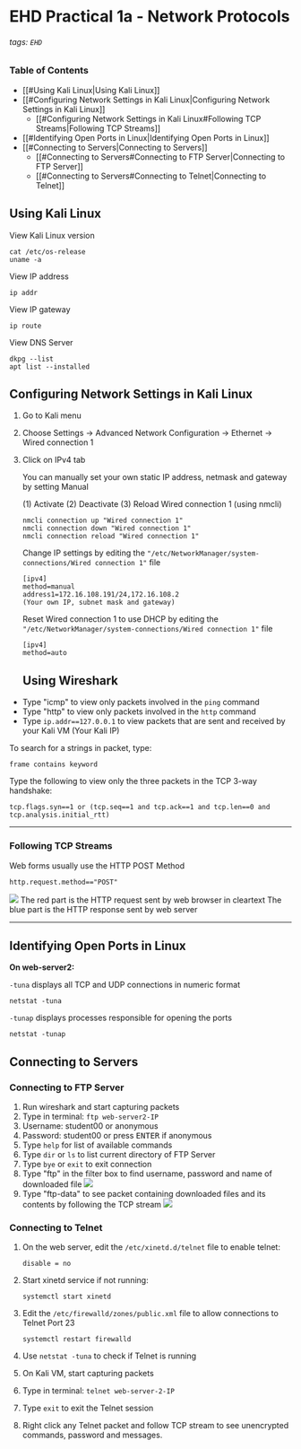 # EHD Practical 1a - Network Protocols

###### tags: `EHD`

### Table of Contents
- [[#Using Kali Linux|Using Kali Linux]]
- [[#Configuring Network Settings in Kali Linux|Configuring Network Settings in Kali Linux]]
	- [[#Configuring Network Settings in Kali Linux#Following TCP Streams|Following TCP Streams]]
- [[#Identifying Open Ports in Linux|Identifying Open Ports in Linux]]
- [[#Connecting to Servers|Connecting to Servers]]
	- [[#Connecting to Servers#Connecting to FTP Server|Connecting to FTP Server]]
	- [[#Connecting to Servers#Connecting to Telnet|Connecting to Telnet]]

## Using Kali Linux

View Kali Linux version

```linux
cat /etc/os-release
uname -a
```

View IP address

```linux
ip addr
```

View IP gateway

```linux
ip route
```

View DNS Server

```linux
dkpg --list
apt list --installed
```

## Configuring Network Settings in Kali Linux

1. Go to Kali menu

2. Choose Settings -> Advanced Network Configuration -> Ethernet -> Wired connection 1

3. Click on IPv4 tab

   You can manually set your own static IP address, netmask and gateway by setting Manual

   (1) Activate (2) Deactivate (3) Reload Wired connection 1 (using nmcli)
   
   ```linux
   nmcli connection up "Wired connection 1"
   nmcli connection down "Wired connection 1"
   nmcli connection reload "Wired connection 1"
   ```
   
   Change IP settings by editing the `"/etc/NetworkManager/system-connections/Wired connection 1"` file
   
   ```linux
   [ipv4]
   method=manual
   address1=172.16.108.191/24,172.16.108.2 
   (Your own IP, subnet mask and gateway)
   ```
   
   Reset Wired connection 1 to use DHCP by editing the `"/etc/NetworkManager/system-connections/Wired connection 1"` file
   
   ```linux
   [ipv4]
   method=auto
   ```
   
   ## Using Wireshark
* Type "icmp" to view only packets involved in the `ping` command
* Type "http" to view only packets involved in the `http` command
* Type `ip.addr==127.0.0.1` to view packets that are sent and received by your Kali VM (Your Kali IP)

To search for a strings in packet, type:

```
frame contains keyword
```

Type the following to view only the three packets in the TCP 3-way handshake:

```
tcp.flags.syn==1 or (tcp.seq==1 and tcp.ack==1 and tcp.len==0 and tcp.analysis.initial_rtt)
```

---

### Following TCP Streams

Web forms usually use the HTTP POST Method

```
http.request.method=="POST"
```

![](https://i.imgur.com/Q8KoSQC.png)
The red part is the HTTP request sent by web browser in cleartext
The blue part is the HTTP response sent by web server

---

## Identifying Open Ports in Linux

**On web-server2:**

`-tuna` displays all TCP and UDP connections in numeric format 

```
netstat -tuna
```

`-tunap` displays processes responsible for opening the ports

```
netstat -tunap
```

## Connecting to Servers

### Connecting to FTP Server

1. Run wireshark and start capturing packets
2. Type in terminal: `ftp web-server2-IP`
3. Username: student00 or anonymous
4. Password: student00 or press <kbd>ENTER</kbd> if anonymous
5. Type `help` for list of available commands
6. Type `dir` or `ls` to list current directory of FTP Server
7. Type `bye` or `exit` to exit connection
8. Type "ftp" in the filter box to find username, password and name of downloaded file
   ![](https://i.imgur.com/0NURPlA.png)
9. Type "ftp-data" to see packet containing downloaded files and its contents by following the TCP stream
   ![](https://i.imgur.com/bYWW1LQ.png)

### Connecting to Telnet

1. On the web server, edit the `/etc/xinetd.d/telnet` file to enable telnet:
   
   ```
   disable = no
   ```

2. Start xinetd service if not running:
   
   ```
   systemctl start xinetd
   ```

3. Edit the `/etc/firewalld/zones/public.xml` file to allow connections to Telnet Port 23
   
   ```
   systemctl restart firewalld
   ```

4. Use `netstat -tuna` to check if Telnet is running

5. On Kali VM, start capturing packets

6. Type in terminal: `telnet web-server-2-IP`

7. Type `exit` to exit the Telnet session

8. Right click any Telnet packet and follow TCP stream to see unencrypted commands, password and messages.
